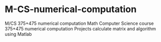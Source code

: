 M-CS-numerical-computation
==========================

M/CS 375+475 numerical computation
Math Computer Science course 375+475 numerical computation
Projects calculate matrix and algorithm using Matlab
